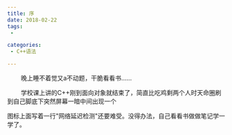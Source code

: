 ```yaml
---
title: 序
date: 2018-02-22
tags:
 - 

categories:
 - C++语法

---
```


<p>        晚上睡不着觉又a不动题，干脆看看书......</p><p>        学校课上讲的C++刚到面向对象就结束了，简直比吃鸡剩两个人时天命圈刷到自己脚底下突然屏幕一暗中间出现一个</p><p>图标上面写着一行"网络延迟检测"还要难受。没得办法，自己看看书做做笔记学一学了。<br /></p>
